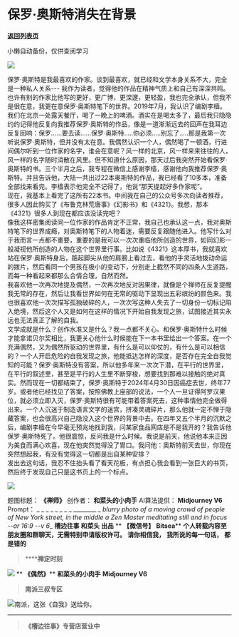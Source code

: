 # 保罗·奥斯特消失在背景

[**返回列表页**](/gzh/槽边往事)

小懒自动备份，仅供查阅学习

![](https://mmbiz.qpic.cn/mmbiz_jpg/Ia6gU9JNtko7HjnZZZYFvswjcbp1HEhoXFibrFX9aiceA9Ric8qs4nQvLf5LBLFv5eeYt74m1EjSXKf1gmEJJibT7w/640?wx_fmt=jpeg&from;=appmsg)

保罗·奥斯特是我最喜欢的作家。谈到最喜欢，就已经和文学本身关系不大，完全是一种私人关系---
我作为读者，觉得他的作品在精神气质上和自己有深深共鸣。也许有别的作家比他写的更好，更广博，更深邃，更轻盈，我也完全承认，但我不是很在意，我更在意保罗·奥斯特笔下的世界。2019年7月，我认识了编剧李樯。我们在北京一处露天餐厅，喝了一晚上的啤酒。酒实在是喝太多了，最后我只隐隐约约记得他反复向我推荐保罗·奥斯特的作品，像是一道渐渐远去的回声在我耳边反复回响：保罗......要去读......保罗·奥斯特.....你必须.....别忘了.....那是我第一次听说保罗·奥斯特，但并没有太在意。我偶然认识一个人，偶然喝了一顿酒，行进间偶尔听到一位作家的名字，谁会在意呢？风一样的北京，风一样来来往往的人，风一样的名字随时消散在风里。但不知道什么原因，那天过后我突然开始看保罗·奥斯特的书。三个半月之后，我专程在微信上感谢李樯，感谢他向我推荐保罗·奥斯特。并且告诉他，大陆一共出过22本奥斯特的作品，我已经看了10多本，准备全部找来看完。李樯表示他完全不记得了，他说“那天提起好多作家呢”。  
现在，我基本上看完了这所有22本书。中间我在自己的公众号多次向读者推荐，很多人因此购买了《布鲁克林荒唐事》《幻影书》和《4321》。我想，那本《4321》很多人到现在都应该没读完吧？  
像我这样密集阅读同一位作家的作品肯定不正常，我自己也承认这一点，我对奥斯特笔下的世界成瘾，对奥斯特笔下的人物着迷，需要反复跟随他进入。他写什么对于我而言一点都不重要，重要的是我可以一次次重临他所创造的世界，如同幻影一般凝视他所创造的人物在这个世界里行事。比如说《4321》这本厚书，我就喜欢站在保罗·奥斯特身后，踮起脚尖从他的肩膀上看过去，看他的手灵活地拨动命运的拨片，然后看同一个男孩在极小的变动下，分别走上截然不同的四条人生道路，而每一种看起来都那么合情合理，自然而然。  
我喜欢他一次再次地提及偶然，一次再次地反对因果律，就像是个禅师在反复提醒我无常的存在，然后让我看世界如何在无常的驱动下显现出五彩缤纷的颜色来。我也很喜欢他一次次描写孤独破碎的人，一次次写这种人失去了一切身份一切标记陷入绝境，然后这个人又是如何在这样的情况下开始自我发现之旅，试图接近其实永远也无法真正了解的自我。  
文学成就是什么？创作水准又是什么？我一点都不关心。和保罗·奥斯特什么时候才能拿诺贝尔奖相比，我更关心他什么时候能在下一本书里给出一个答案。在一个充满偶然，又为偶然所驱动的世界里，有什么是可以仰仗的，有什么是可以相信的？一个人开启危险的自我发现之旅，他能抵达怎样的深度，是否存在完全自我觉知的可能？保罗·奥斯特没有答案，所以他多年来一次次下潜，在平行的世界里，在平行的叙述里，甚至是平行的人生里不断穿梭，想要找到那难以接触的绝对真实。然而现在一切都结束了，保罗·奥斯特于2024年4月30日因癌症去世，终年77岁。或者他已经找见了答案，按照佛教上座部的说法，一个人一旦证得阿罗汉果位，就必须立即入灭，保罗·奥斯特很有可能带着答案死去，这种事情他完全做得出来。一个人沉迷于制造语言文字的迷宫，拼凑灵魂碎片，那么他就一定不惮于隐藏答案，也会很高兴自己隐没入这个世界的背景中去。在四年又五个半月的沉默之后，编剧李樯在今早毫无预兆地找到我，问某家食品网店是不是我开的？我告诉他保罗·奥斯特死了。他很震惊，反问我是什么时候。我说是前天，他说他本来正因为美食而满心欢喜，现在他突然觉得没了胃口。我问他：奥斯特前天去世，你现在突然想起我，有没有觉得这一切都是出自某种安排？  
发出去这句话，我忍不住抬头看了看天花板，有点担心我会看到一张巨大的书页，然后终于发现自己只是这书页上的一个标点。

![](https://mmbiz.qpic.cn/mmbiz_jpg/Ia6gU9JNtko7HjnZZZYFvswjcbp1HEhoUFpVMt4RvicxYZe2XGYbuNRsTWHtibHnasnCHNEUnm6OkOPM7jRADaicA/640?wx_fmt=jpeg&from;=appmsg)

  
题图标题： **《禅师》** 创作者： **和菜头的小肉手** AI算法提供： **Midjourney V6** Prompt： _ _ _ _ _ _
_ _ ________ _ _blurry photo of a moving crowd of people of New York street,
in the middle a Zen Master meditating still and in focus --ar 16:9_ _\--v 6__
**槽边往事** **和菜头 出品** ** **【微信号】** **Bitsea**** **个人转载内容至朋友圈和群聊天，无需特别申请版权许可。**
**请你相信我，** **我所说的每一句话，** **都是错的**

>  ******禅定时刻**

![](https://mmbiz.qpic.cn/mmbiz_jpg/Ia6gU9JNtko7HjnZZZYFvswjcbp1HEhosJlUv6EpCZFjXcficd2J4BS3QOrrTJjfZQRDwIyO3v7BHMuMLluZ0NQ/640?wx_fmt=jpeg&from;=appmsg)
** **《偶然》**** **和菜头的小肉手** **Midjourney V6**

>  **南派三叔专区**

![](https://mmbiz.qpic.cn/mmbiz_jpg/Ia6gU9JNtko7HjnZZZYFvswjcbp1HEhoTQo1licY4SxROqwUAkXBC5Cv7UAZQKaiam8SXSFxXW4dibec0icmN6ZeHQ/640?wx_fmt=jpeg&from;=appmsg)南派，这张《自我》送给你。
****

>  **《槽边往事》专营店营业中**

  

  

  


